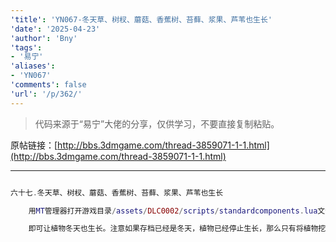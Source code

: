 ```yaml
---
'title': 'YN067-冬天草、树杈、蘑菇、香蕉树、苔藓、浆果、芦苇也生长'
'date': '2025-04-23'
'author': 'Bny'
'tags':
- '易宁'
'aliases':
- 'YN067'
'comments': false
'url': '/p/362/'
---
```


> 代码来源于“易宁”大佬的分享，仅供学习，不要直接复制粘贴。

原帖链接：[http://bbs.3dmgame.com/thread-3859071-1-1.html](http://bbs.3dmgame.com/thread-3859071-1-1.html)

---

```lua  

六十七.冬天草、树杈、蘑菇、香蕉树、苔藓、浆果、芦苇也生长

	用MT管理器打开游戏目录/assets/DLC0002/scripts/standardcomponents.lua文件，将inst.components.pickable:Pause()替换为inst.components.pickable:Resume()

	即可让植物冬天也生长。注意如果存档已经是冬天，植物已经停止生长，那么只有将植物挖起来再种下，才会在冬天继续生长

```  


